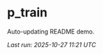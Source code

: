 # p_train

Auto-updating README demo.

<!--START_SECTION:status-->
_Last run: 2025-10-27 11:21 UTC_
<!--END_SECTION:status-->















































































































































































































































































































































































































































































































































































































































































































































































































































































































































































































































































































































































































































































































































































































































































































